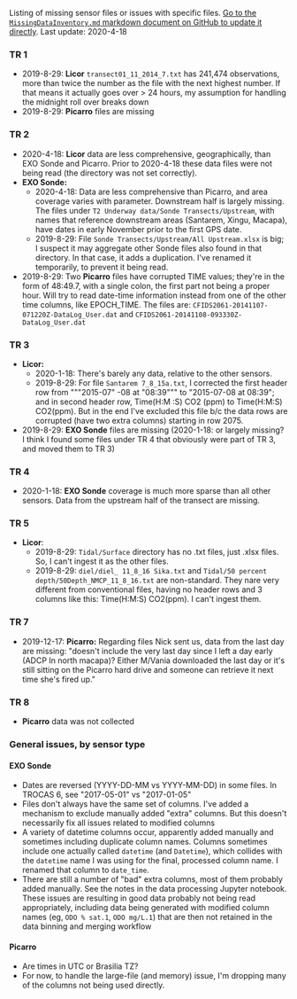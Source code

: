 Listing of missing sensor files or issues with specific files. [Go to the `MissingDataInventory.md` markdown document on GitHub to update it directly](https://github.com/emiliom/TROCAS/blob/master/MissingDataInventory.md). Last update: 2020-4-18

### TR 1
- 2019-8-29: **Licor** `transect01_11_2014_7.txt` has 241,474 observations, more than twice the number as the file with the next highest number. If that means it actually goes over > 24 hours, my assumption for handling the midnight roll over breaks down
- 2019-8-29: **Picarro** files are missing

### TR 2
- 2020-4-18: **Licor** data are less comprehensive, geographically, than EXO Sonde and Picarro. Prior to 2020-4-18 these data files were not being read (the directory was not set correctly).
- **EXO Sonde:**
  - 2020-4-18: Data are less comprehensive than Picarro, and area coverage varies with parameter. Downstream half is largely missing. The files under `T2 Underway data/Sonde Transects/Upstream`, with names that reference downstream areas (Santarem, Xingu, Macapa), have dates in early November prior to the first GPS date.
  - 2019-8-29: File `Sonde Transects/Upstream/All Upstream.xlsx` is big; I suspect it may aggregate other Sonde files also found in that directory. In that case, it adds a duplication. I've renamed it temporarily, to prevent it being read.
- 2019-8-29: Two **Picarro** files have corrupted TIME values; they're in the form of 48:49.7, with a single colon, the first part not being a proper hour. Will try to read date-time information instead from one of the other time columns, like EPOCH_TIME. The files are: `CFIDS2061-20141107-071220Z-DataLog_User.dat` and `CFIDS2061-20141108-093330Z-DataLog_User.dat`

### TR 3
- **Licor:**
  - 2020-1-18: There's barely any data, relative to the other sensors.
  - 2019-8-29: For file `Santarem 7_8_15a.txt`, I corrected the first header row from """2015-07" -08 at "08:39""" to "2015-07-08 at 08:39"; and in second header row, Time(H:M        :S)  CO2    (ppm) to Time(H:M:S)  CO2(ppm). But in the end I've excluded this file b/c the data rows are corrupted (have two extra columns) starting in row 2075.
- 2019-8-29: **EXO Sonde** files are missing (2020-1-18: or largely missing? I think I found some files under TR 4 that obviously were part of TR 3, and moved them to TR 3)

### TR 4
- 2020-1-18: **EXO Sonde** coverage is much more sparse than all other sensors. Data from the upstream half of the transect are missing.

### TR 5
- **Licor**:
    - 2019-8-29: `Tidal/Surface` directory has no .txt files, just .xlsx files. So, I can't ingest it as the other files.
    - 2019-8-29: `diel/diel_ 11_8_16 Sika.txt` and `Tidal/50 percent depth/50Depth_NMCP_11_8_16.txt` are non-standard. They nare very different from conventional files, having no header rows and 3 columns like this: <incremental int counter>  Time(H:M:S)   CO2(ppm). I can't ingest them.

### TR 7
- 2019-12-17: **Picarro:** Regarding files Nick sent us, data from the last day are missing: "doesn't include the very last day since I left a day early (ADCP In north macapa)? Either M/Vania downloaded the last day or it's still sitting on the Picarro hard drive and someone can retrieve it next time she's fired up."

### TR 8
- **Picarro** data was not collected


### General issues, by sensor type
#### EXO Sonde
- Dates are reversed (YYYY-DD-MM vs YYYY-MM-DD) in some files. In TROCAS 6, see "2017-05-01" vs "2017-01-05"
- Files don't always have the same set of columns. I've added a mechanism to exclude manually added "extra" columns. But this doesn't necessarily fix all issues related to modified columns
- A variety of datetime columns occur, apparently added manually and sometimes including duplicate column names. Columns sometimes include one actually called `datetime` (and `Datetime`), which collides with the `datetime` name I was using for the final, processed column name. I renamed that column to `date_time`.
- There are still a number of "bad" extra columns, most of them probably added manually. See the notes in the data processing Jupyter notebook. These issues are resulting in good data probably not being read appropriately, including data being generated with modified column names (eg, `ODO % sat.1`, `ODO mg/L.1`) that are then not retained in the data binning and merging workflow

#### Picarro
- Are times in UTC or Brasilia TZ?
- For now, to handle the large-file (and memory) issue, I'm dropping many of the columns not being used directly.
